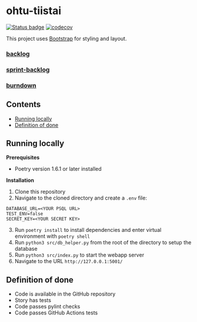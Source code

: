# ohtu-tiistai

[![Status badge](https://github.com/eeritvan/ohtu-tiistai/workflows/CI/badge.svg)](https://github.com/Eeritvan/ohtu-tiistai/actions)
[![codecov](https://codecov.io/gh/Eeritvan/ohtu-tiistai/graph/badge.svg?token=2Z2LTYD1MI)](https://codecov.io/gh/Eeritvan/ohtu-tiistai)

This project uses [Bootstrap](https://getbootstrap.com/) for styling and layout.

### [backlog](https://github.com/users/Eeritvan/projects/5/views/1)
### [sprint-backlog](https://github.com/users/Eeritvan/projects/5/views/2)
### [burndown](https://helsinkifi-my.sharepoint.com/:x:/g/personal/jkuusto_ad_helsinki_fi/EfSoYL13xWhPjvn_zf2wny0B3ATpEZ6BFviF9YFYQLmAfQ?e=2bQM5q)


## Contents
- [Running locally](#running-locally)
- [Definition of done](#definition-of-done)

## Running locally
**Prerequisites**
- Poetry version 1.6.1 or later installed

**Installation**
1. Clone this repository
2. Navigate to the cloned directory and create a `.env` file:
```
DATABASE_URL=<YOUR PSQL URL>
TEST_ENV=false
SECRET_KEY=<YOUR SECRET KEY>
```
3. Run `poetry install` to install dependencies and enter virtual environment with `poetry shell`
4. Run `python3 src/db_helper.py` from the root of the directory to setup the database
6. Run `python3 src/index.py` to start the webapp server
7. Navigate to the URL `http://127.0.0.1:5001/`

## Definition of done
- Code is available in the GitHub repository
- Story has tests
- Code passes pylint checks
- Code passes GitHub Actions tests




